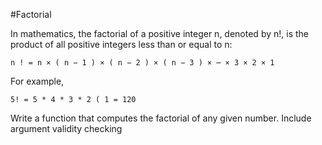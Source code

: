 #Factorial

In mathematics, the factorial of a positive integer n, denoted by n!, is the product of all positive integers less than or equal to n:

    n ! = n × ( n − 1 ) × ( n − 2 ) × ( n − 3 ) × ⋯ × 3 × 2 × 1 

For example, 

    5! = 5 * 4 * 3 * 2 ( 1 = 120
    
Write a function that computes the factorial of any given number. Include argument validity checking
